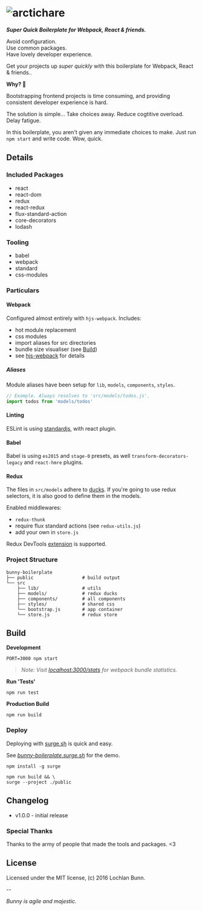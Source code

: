# ![arctichare][hareimg]

_**Super Quick Boilerplate for Webpack, React & friends.**_

> 
Avoid configuration.  
Use common packages.  
Have lovely developer experience.

Get your projects up _super quickly_ with this boilerplate  for Webpack, React & friends..

**Why? :rabbit:**

Bootstrapping frontend projects is time consuming, and providing consistent developer experience is hard.

The solution is simple... Take choices away. Reduce cogtitive overload. Delay fatigue.

In this boilerplate, you aren't given any immediate choices to make. Just run `npm start` and write code. Wow, quick.

## Details

### Included Packages

* react
* react-dom
* redux
* react-redux
* flux-standard-action
* core-decorators
* lodash

### Tooling

* babel
* webpack
* standard
* css-modules

### Particulars

#### Webpack

Configured almost entirely with `hjs-webpack`. Includes:

* hot module replacement
* css modules
* import aliases for src directories
* bundle size visualiser (see [Build](#build))
* see [hjs-webpack][hjs] for details

##### Aliases

Module aliases have been setup for `lib`, `models`, `components`, `styles`.

```javascript
// Example. Always resolves to 'src/models/todos.js'.
import todos from 'models/todos'
```

#### Linting
ESLint is using [standardjs][standard], with react plugin.

#### Babel
Babel is using `es2015` and `stage-0` presets, as well `transform-decorators-legacy` and `react-hmre` plugins.

#### Redux
The files in `src/models` adhere to [ducks][ducks]. If you're going to use redux selectors, it is also good to define them in the models.

Enabled middlewares:
* `redux-thunk`
* require flux standard actions (see `redux-utils.js`)
* add your own in `store.js`

Redux DevTools [extension][devtools] is supported. 

### Project Structure

```shell
bunny-boilerplate
├── public                  # build output
└── src
	├── lib/                # utils
	├── models/             # redux ducks
	├── components/         # all components
	├── styles/             # shared css
	└── bootstrap.js        # app container
	└── store.js            # redux store
```

## Build

**Development**

```shell
PORT=3000 npm start
```

> _Note: Visit [localhost:3000/stats][webpackstats] for webpack bundle statistics._

**Run 'Tests'**

```shell
npm run test
```

**Production Build**

```shell
npm run build
```

### Deploy

Deploying with [surge.sh][surge] is quick and easy.

See _[bunny-boilerplate.surge.sh][demo]_ for the demo.

```shell
npm install -g surge

npm run build && \
surge --project ./public
```

## Changelog

- v1.0.0 - initial release

### Special Thanks

Thanks to the army of people that made the tools and packages. <3

## License

Licensed under the MIT license, (c) 2016 Lochlan Bunn.

--

_Bunny is agile and majestic._



[hareimg]: https://cdn.rawgit.com/loklaan/bd7ae7b672971689fe58f80890329338/raw/cb8833029d5c7fd9b400683bdcaa156161b43c93/arctichare.png
[standard]: http://standardjs.com/
[ducks]: https://github.com/erikras/ducks-modular-redux
[hjs]: https://github.com/HenrikJoreteg/hjs-webpack
[webpackstats]: http://localhost:3000/stats.html
[demo]: https://bunny-boilerplate.surge.sh/
[surge]: https://surge.sh/
[devtools]: https://chrome.google.com/webstore/detail/redux-devtools/lmhkpmbekcpmknklioeibfkpmmfibljd
